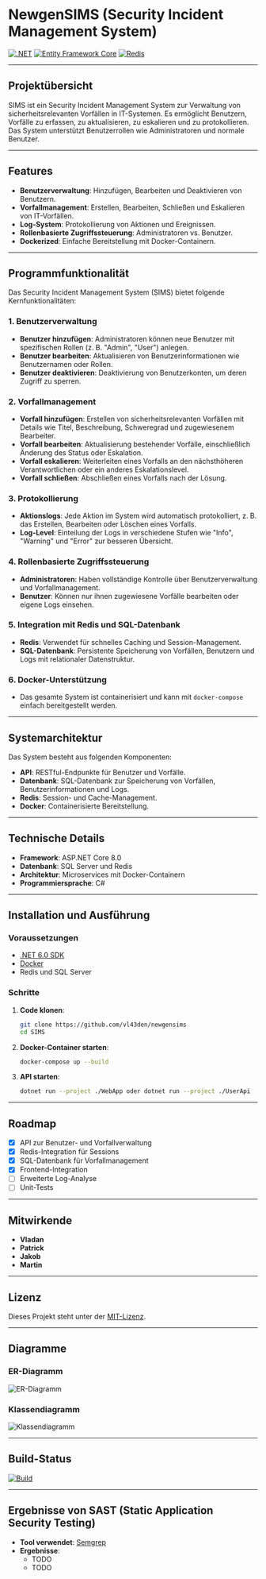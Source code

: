 # NewgenSIMS (Security Incident Management System)

[![.NET](https://img.shields.io/badge/.NET-6.0-blue)](https://dotnet.microsoft.com/) 
[![Entity Framework Core](https://img.shields.io/badge/Entity%20Framework%20Core-6.0-green)](https://docs.microsoft.com/en-us/ef/) 
[![Redis](https://img.shields.io/badge/Redis-6.0-red)](https://redis.io/) 

---

## Projektübersicht

SIMS ist ein Security Incident Management System zur Verwaltung von sicherheitsrelevanten Vorfällen in IT-Systemen. Es ermöglicht Benutzern, Vorfälle zu erfassen, zu aktualisieren, zu eskalieren und zu protokollieren. Das System unterstützt Benutzerrollen wie Administratoren und normale Benutzer.

---

## Features
- **Benutzerverwaltung**: Hinzufügen, Bearbeiten und Deaktivieren von Benutzern.
- **Vorfallmanagement**: Erstellen, Bearbeiten, Schließen und Eskalieren von IT-Vorfällen.
- **Log-System**: Protokollierung von Aktionen und Ereignissen.
- **Rollenbasierte Zugriffssteuerung**: Administratoren vs. Benutzer.
- **Dockerized**: Einfache Bereitstellung mit Docker-Containern.

---

## Programmfunktionalität

Das Security Incident Management System (SIMS) bietet folgende Kernfunktionalitäten:

### 1. **Benutzerverwaltung**
- **Benutzer hinzufügen**: Administratoren können neue Benutzer mit spezifischen Rollen (z. B. "Admin", "User") anlegen.
- **Benutzer bearbeiten**: Aktualisieren von Benutzerinformationen wie Benutzernamen oder Rollen.
- **Benutzer deaktivieren**: Deaktivierung von Benutzerkonten, um deren Zugriff zu sperren.

### 2. **Vorfallmanagement**
- **Vorfall hinzufügen**: Erstellen von sicherheitsrelevanten Vorfällen mit Details wie Titel, Beschreibung, Schweregrad und zugewiesenem Bearbeiter.
- **Vorfall bearbeiten**: Aktualisierung bestehender Vorfälle, einschließlich Änderung des Status oder Eskalation.
- **Vorfall eskalieren**: Weiterleiten eines Vorfalls an den nächsthöheren Verantwortlichen oder ein anderes Eskalationslevel.
- **Vorfall schließen**: Abschließen eines Vorfalls nach der Lösung.

### 3. **Protokollierung**
- **Aktionslogs**: Jede Aktion im System wird automatisch protokolliert, z. B. das Erstellen, Bearbeiten oder Löschen eines Vorfalls.
- **Log-Level**: Einteilung der Logs in verschiedene Stufen wie "Info", "Warning" und "Error" zur besseren Übersicht.

### 4. **Rollenbasierte Zugriffssteuerung**
- **Administratoren**: Haben vollständige Kontrolle über Benutzerverwaltung und Vorfallmanagement.
- **Benutzer**: Können nur ihnen zugewiesene Vorfälle bearbeiten oder eigene Logs einsehen.

### 5. **Integration mit Redis und SQL-Datenbank**
- **Redis**: Verwendet für schnelles Caching und Session-Management.
- **SQL-Datenbank**: Persistente Speicherung von Vorfällen, Benutzern und Logs mit relationaler Datenstruktur.

### 6. **Docker-Unterstützung**
- Das gesamte System ist containerisiert und kann mit `docker-compose` einfach bereitgestellt werden.

---

## Systemarchitektur

Das System besteht aus folgenden Komponenten:
- **API**: RESTful-Endpunkte für Benutzer und Vorfälle.
- **Datenbank**: SQL-Datenbank zur Speicherung von Vorfällen, Benutzerinformationen und Logs.
- **Redis**: Session- und Cache-Management.
- **Docker**: Containerisierte Bereitstellung.

---

## Technische Details

- **Framework**: ASP.NET Core 8.0
- **Datenbank**: SQL Server und Redis
- **Architektur**: Microservices mit Docker-Containern
- **Programmiersprache**: C#

---

## Installation und Ausführung

### Voraussetzungen
- [.NET 6.0 SDK](https://dotnet.microsoft.com/download/dotnet/6.0)
- [Docker](https://www.docker.com/)
- Redis und SQL Server

### Schritte
1. **Code klonen**:
   ```bash
   git clone https://github.com/vl43den/newgensims
   cd SIMS
   ```
2. **Docker-Container starten**:
   ```bash
   docker-compose up --build
   ```
3. **API starten**:
   ```bash
   dotnet run --project ./WebApp oder dotnet run --project ./UserApi
   ```

---

## Roadmap

- [x] API zur Benutzer- und Vorfallverwaltung
- [x] Redis-Integration für Sessions
- [x] SQL-Datenbank für Vorfallmanagement
- [X] Frontend-Integration
- [ ] Erweiterte Log-Analyse
- [ ] Unit-Tests

---

## Mitwirkende
- **Vladan**
- **Patrick**
- **Jakob**
- **Martin**

---

## Lizenz

Dieses Projekt steht unter der [MIT-Lizenz](LICENSE).

---

## Diagramme

### ER-Diagramm
![ER-Diagramm](https://via.placeholder.com/400?text=ER-Diagram)

### Klassendiagramm
![Klassendiagramm](https://via.placeholder.com/400?text=Klassendiagramm)

---

## Build-Status

[![Build](https://img.shields.io/badge/build-passing-brightgreen)](https://github.com/your-repo-link/actions)

---

## Ergebnisse von SAST (Static Application Security Testing)
- **Tool verwendet**: [Semgrep](https://semgrep.dev/)
- **Ergebnisse**:
  - TODO
  - TODO
